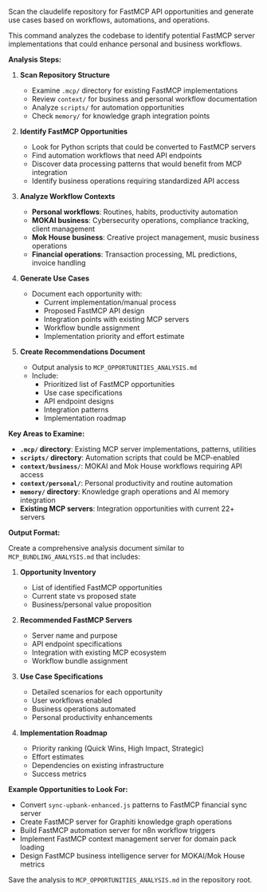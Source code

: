 Scan the claudelife repository for FastMCP API opportunities and generate use cases based on workflows, automations, and operations.

This command analyzes the codebase to identify potential FastMCP server implementations that could enhance personal and business workflows.

**Analysis Steps:**

1. **Scan Repository Structure**
   - Examine `.mcp/` directory for existing FastMCP implementations
   - Review `context/` for business and personal workflow documentation
   - Analyze `scripts/` for automation opportunities
   - Check `memory/` for knowledge graph integration points

2. **Identify FastMCP Opportunities**
   - Look for Python scripts that could be converted to FastMCP servers
   - Find automation workflows that need API endpoints
   - Discover data processing patterns that would benefit from MCP integration
   - Identify business operations requiring standardized API access

3. **Analyze Workflow Contexts**
   - **Personal workflows**: Routines, habits, productivity automation
   - **MOKAI business**: Cybersecurity operations, compliance tracking, client management
   - **Mok House business**: Creative project management, music business operations
   - **Financial operations**: Transaction processing, ML predictions, invoice handling

4. **Generate Use Cases**
   - Document each opportunity with:
     - Current implementation/manual process
     - Proposed FastMCP API design
     - Integration points with existing MCP servers
     - Workflow bundle assignment
     - Implementation priority and effort estimate

5. **Create Recommendations Document**
   - Output analysis to `MCP_OPPORTUNITIES_ANALYSIS.md`
   - Include:
     - Prioritized list of FastMCP opportunities
     - Use case specifications
     - API endpoint designs
     - Integration patterns
     - Implementation roadmap

**Key Areas to Examine:**

- **`.mcp/` directory**: Existing MCP server implementations, patterns, utilities
- **`scripts/` directory**: Automation scripts that could be MCP-enabled
- **`context/business/`**: MOKAI and Mok House workflows requiring API access
- **`context/personal/`**: Personal productivity and routine automation
- **`memory/` directory**: Knowledge graph operations and AI memory integration
- **Existing MCP servers**: Integration opportunities with current 22+ servers

**Output Format:**

Create a comprehensive analysis document similar to `MCP_BUNDLING_ANALYSIS.md` that includes:

1. **Opportunity Inventory**
   - List of identified FastMCP opportunities
   - Current state vs proposed state
   - Business/personal value proposition

2. **Recommended FastMCP Servers**
   - Server name and purpose
   - API endpoint specifications
   - Integration with existing MCP ecosystem
   - Workflow bundle assignment

3. **Use Case Specifications**
   - Detailed scenarios for each opportunity
   - User workflows enabled
   - Business operations automated
   - Personal productivity enhancements

4. **Implementation Roadmap**
   - Priority ranking (Quick Wins, High Impact, Strategic)
   - Effort estimates
   - Dependencies on existing infrastructure
   - Success metrics

**Example Opportunities to Look For:**

- Convert `sync-upbank-enhanced.js` patterns to FastMCP financial sync server
- Create FastMCP server for Graphiti knowledge graph operations
- Build FastMCP automation server for n8n workflow triggers
- Implement FastMCP context management server for domain pack loading
- Design FastMCP business intelligence server for MOKAI/Mok House metrics

Save the analysis to `MCP_OPPORTUNITIES_ANALYSIS.md` in the repository root.
